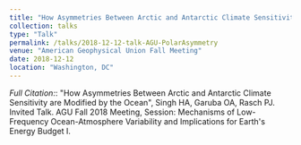 ```yaml
---
title: "How Asymmetries Between Arctic and Antarctic Climate Sensitivity are Modified by the Ocean"
collection: talks
type: "Talk"
permalink: /talks/2018-12-12-talk-AGU-PolarAsymmetry
venue: "American Geophysical Union Fall Meeting"
date: 2018-12-12
location: "Washington, DC"
---
```


<i>Full Citation:</i>:  "How Asymmetries Between Arctic and Antarctic Climate Sensitivity are Modified by the Ocean", Singh HA, Garuba OA, Rasch PJ. Invited Talk. AGU Fall 2018 Meeting, Session: Mechanisms of Low-Frequency Ocean-Atmosphere Variability and Implications for Earth's Energy Budget I.
